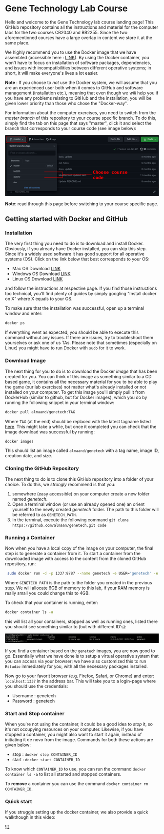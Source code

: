 # Gene Technology Lab Course

Hello and welcome to the Gene Technology lab course landing page! This GitHub
repository contains all the instructions and material for the computer labs for
the two courses CB2040 and BB2255. Since the two aforementioned courses have a
large overlap in content we store it at the same place.

We highly recommend you to use the Docker image that we have assembled
(accessible here :
[LINK](https://hub.docker.com/repository/docker/almaand/genetech)). By using the
Docker container, you won't have to focus on installation of software packages,
dependencies, and issues with incompatibilities between different operative
systems; in short, it will make everyone's lives a lot easier.

**Note** : If you choose to _not_ use the Docker system, we will assume that you
are an experienced user both when it comes to GitHub and software management
(installation etc.), meaning that even though we _will_ help you if you have 
any problems relating to GitHub and the installation, you will be given lower
priority than those who chose the "Docker-way".

For information about the computer exercises, you need to switch from the
_master branch_ of this repository to your course specific branch. To do this,
simply find the tab on this page that says "master", click it and select the
branch that corresponds to your course code (see image below):

![switch-branch](imgs/switch-branch.png)

**Note**: read through this page before switching to your course specific page.

## Getting started with Docker and GitHub


### Installation
The very first thing you need to do is to download and install Docker.
Obviously, if you already have Docker installed, you can skip this step. Since
it's a widely used software it has good support for all operative systems (OS).
Click on the link below that best corresponds to your OS:
- Mac OS Download [LINK](https://docs.docker.com/docker-for-mac/install/)
- Windows OS Download [LINK](https://docs.docker.com/docker-for-windows/install/)
- Linux OS Download [LINK](https://docs.docker.com/engine/install/)

and follow the instructions at respective page. If you find those instructions
too technical, you'll find plenty of guides by simply googling "Install docker on
X" where X equals to your OS.

To make sure that the installation was successful, open up a terminal window and enter:

```sh
docker ps 
```

If everything went as expected, you should be able to execute this command without any
issues. If there are issues, try to troubleshoot them yourselves or ask one of
us TAs. Please note that sometimes (especially on Linux) you might have to run Docker
with `sudo` for it to work.

### Download Image
The next thing for you to do is to download the Docker _image_ that has been
created for you. You can think of this image as something similar to a CD based
game, it contains all the necessary material for you to be able to play the game
(our lab exercises) not matter what's already installed or not installed on your
computer. To get this image you'll simply pull it from DockerHub (similar to
github, but for Docker images), which you do by running the following snippet in
your terminal window:

```sh
docker pull almaand/genetech:TAG
```

Where `TAG` (at the end) should be replaced with the latest tagname listed
[here](https://hub.docker.com/repository/registry-1.docker.io/almaand/genetech/tags?page=1&ordering=last_updated).
This might take a while, but once it completed you can check that the image
download was successful by running:

```sh
docker images
```
This should list an image called `almaand/genetech` with a tag name, image ID,
creation date, and size.

### Cloning the GitHub Repository
The next thing to do is to clone this GitHub repository into a folder of your
choice. To do this, we *strongly* recommend is that you:

1. somewhere (easy accessible) on your computer create a new folder named
_genetech_.
2. Open a terminal window (or use an already opened one) an orient yourself to
   the newly created _genetech_ folder. The path to this folder will be referred
   to as `GENETECH_PATH`.
3. In the terminal, execute the following command `git clone https://github.com/almaan/genetech.git code`

### Running a Container
Now when you have a local copy of the image on your computer, the final step is
to generate a container from it. To start a container from the downloaded image
with access to the content from the cloned GitHub repository, run:

```sh
 sudo docker run -d -p 1337:8787 --name genetech -e USER='genetech' -e PASSWORD='genetech' --memory=6g --mount type=bind,source=GENETECH_PATH,target=/home/genetech -e ROOT=TRUE almaand/genetech:TAG
```

Where `GENETECH_PATH` is the path to the folder you created in the previous
step. We will allocate 6GB of memory to this lab, if your RAM memory is really small
you could change this to 4GB.

To check that your container is running, enter:

```sh
docker container ls -a
```

this will list all your containers, stopped as well as running ones, listed
there you should see something similar to (but with different ID's):

![container listing](imgs/docker-list.png)

If you find a container based on the `genetech` images, you are now good to go.
Essentially what we have done is to setup a virtual operative system that you
can access via your browser; we have also customized this to run `Rstudio`
immediately for you, with all the necessary packages installed.

Now go to your favorit browser (e.g. Firefox, Safari, or Chrome) and enter:
`localhost:1337` in the address bar. This will take you to a login-page where
you should use the credentials:

- Username : genetech
- Password : genetech

### Start and Stop container
When you're not using the container, it could be a good idea to _stop_ it, so
it's not occupying resources on your computer. Likewise, if you have stopped a
container, you might also want to start it again, instead of initiating it de novo 
from the image. Commands for both these actions are given below:

- stop : `docker stop CONTAINER_ID`
- start : `docker start CONTAINER_ID`

To know which `CONTAINER_ID` to use, you can run the command `docker container
ls -a` to list all started and stopped containers.

To **remove** a container you can use the command `docker container rm
CONTAINER_ID`.

### Quick start
If you struggle setting up the docker container, we also provide a quick walkthough in this video:

[![]](https://user-images.githubusercontent.com/23736938/142621099-d2ce44a0-7a24-411f-b8b9-2f4dfc9ad457.mp4)
